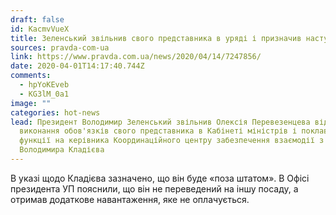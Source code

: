 ```yaml
---
draft: false
id: KacmvVueX
title: Зеленський звільнив свого представника в уряді і призначив наступника
sources: pravda-com-ua
link: https://www.pravda.com.ua/news/2020/04/14/7247856/
date: 2020-04-01T14:17:40.744Z
comments:
  - hpYoKEveb
  - KG3lM_0a1
image: ""
categories: hot-news
lead: Президент Володимир Зеленський звільнив Олексія Перевезенцева від
  виконання обов'язків свого представника в Кабінеті міністрів і поклав ці
  функції на керівника Координаційного центру забезпечення взаємодії з урядом
  Володимира Кладієва
---
```

В указі щодо Кладієва зазначено, що він буде «поза штатом». В Офісі президента УП пояснили, що він не переведений на іншу посаду, а отримав додаткове навантаження, яке не оплачується.
